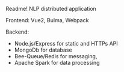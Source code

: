 Readme!
NLP distributed application

Frontend: Vue2, Bulma, Webpack

Backend: 
* Node.js/Express for static and HTTPs API
* MongoDb for database
* Bee-Queue/Redis for messaging,
* Apache Spark for data processing

